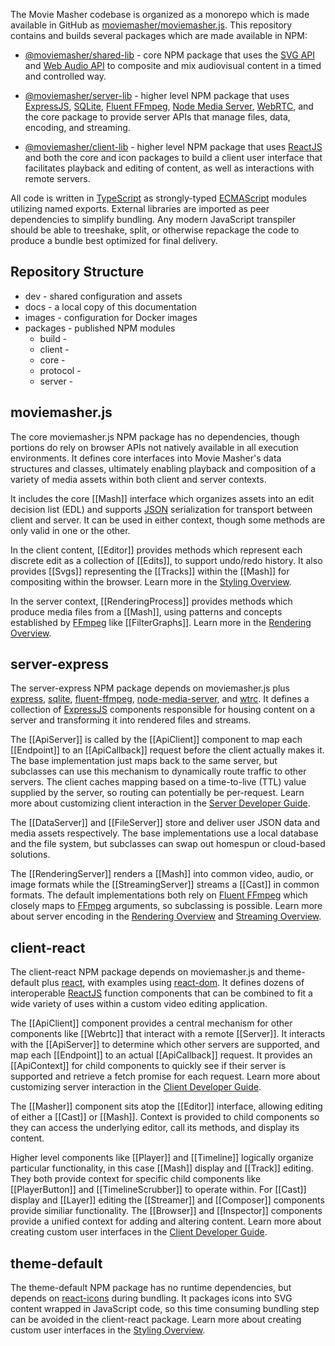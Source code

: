 The Movie Masher codebase is organized as a monorepo which is made available
in GitHub as [moviemasher/moviemasher.js](https://github.com/moviemasher/moviemasher.js).
This repository contains and builds several packages which are made available
in NPM:

- [@moviemasher/shared-lib](https://www.npmjs.com/package/@moviemasher/shared-lib) - core
  NPM package that uses the [SVG API](https://developer.mozilla.org/en-US/docs/Web/API/Svg_API)
  and [Web Audio API](https://developer.mozilla.org/en-US/docs/Web/API/Web_Audio_API)
  to composite and mix audiovisual content in a timed and controlled way.

- [@moviemasher/server-lib](https://www.npmjs.com/package/@moviemasher/server-lib) - higher
  level NPM package that uses
  [ExpressJS](https://expressjs.com),
  [SQLite](https://www.sqlite.org/index.html),
  [Fluent FFmpeg](https://github.com/fluent-ffmpeg/node-fluent-ffmpeg),
  [Node Media Server](https://github.com/illuspas/Node-Media-Server),
  [WebRTC](https://github.com/node-webrtc/node-webrtc),
  and the core package to provide server APIs that manage files, data, encoding, and streaming.

- [@moviemasher/client-lib](https://www.npmjs.com/package/@moviemasher/client-lib) - higher
  level NPM package that uses
  [ReactJS](https://reactjs.org)
  and both the core and icon packages to build a client user interface that facilitates playback and
  editing of content, as well as interactions with remote servers.

All code is written in [TypeScript](https://www.typescriptlang.org) as strongly-typed
[ECMAScript](https://nodejs.org/api/esm.html) modules utilizing named exports. External
libraries are imported as peer dependencies to simplify bundling.
Any modern JavaScript transpiler should be able to treeshake, split, or otherwise repackage
the code to produce a bundle best optimized for final delivery.

## Repository Structure

- dev - shared configuration and assets
- docs - a local copy of this documentation
- images - configuration for Docker images
- packages - published NPM modules
  - build - 
  - client - 
  - core - 
  - protocol - 
  - server - 

## moviemasher.js

The core moviemasher.js NPM package has no dependencies, though portions do rely on
browser APIs not natively available in all execution environments. It defines core
interfaces into Movie Masher's data structures and classes, ultimately enabling playback and
composition of a variety of media assets within both client and server contexts.

It includes the core [[Mash]] interface which organizes assets into an edit decision
list (EDL) and supports [JSON](https://www.json.org) serialization for transport between client and server. It can be used in either context, though some methods are only valid in one or the other. 

In the client content, [[Editor]] provides methods which represent each discrete edit as a collection of [[Edits]], to support undo/redo history. It also provides [[Svgs]] representing the [[Tracks]] within the [[Mash]] for compositing within the browser. Learn more 
in the [Styling Overview](Styling.html).

In the server context, [[RenderingProcess]] provides methods which produce media files from a [[Mash]], using patterns and concepts established by
[FFmpeg](https://www.ffmpeg.org) like [[FilterGraphs]].
Learn more in the [Rendering Overview](Rendering.html).

## server-express

The server-express NPM package depends on moviemasher.js plus
[express](https://www.npmjs.com/package/express),
[sqlite](https://www.npmjs.com/package/sqlite),
[fluent-ffmpeg](https://www.npmjs.com/package/fluent-ffmpeg),
[node-media-server](https://www.npmjs.com/package/node-media-server),
and
[wtrc](https://www.npmjs.com/package/wrtc). It defines a collection of
[ExpressJS](https://expressjs.com) components responsible for housing content on a server
and transforming it into rendered files and streams.

The [[ApiServer]] is called by the [[ApiClient]] component to map each
[[Endpoint]] to an [[ApiCallback]] request before the client actually makes it.
The base implementation just maps back to the same server, but subclasses can use this
mechanism to dynamically route traffic to other servers. The client caches mapping based
on a time-to-live (TTL) value supplied by the server, so routing can potentially be
per-request.
Learn more about customizing client interaction in the [Server Developer Guide](ServerDeveloper.html).

The [[DataServer]] and [[FileServer]] store and deliver user JSON data and media assets
respectively. The base implementations use a local database and the file system, but
subclasses can swap out homespun or cloud-based solutions.

The [[RenderingServer]] renders a [[Mash]] into common video, audio, or image formats
while the [[StreamingServer]] streams a [[Cast]] in common formats.
The default implementations both rely on
[Fluent FFmpeg](https://github.com/fluent-ffmpeg/node-fluent-ffmpeg) which closely maps
to [FFmpeg](https://www.ffmpeg.org) arguments, so subclassing is possible.
Learn more about server encoding in the
[Rendering Overview](Rendering.html) and
[Streaming Overview](Streaming.html).

## client-react

The client-react NPM package depends on moviemasher.js and theme-default plus
[react](https://www.npmjs.com/package/react), with examples using
[react-dom](https://www.npmjs.com/package/react-dom).
It defines dozens of interoperable
[ReactJS](https://reactjs.org) function components that can be
combined to fit a wide variety of uses within a custom video editing application.

The [[ApiClient]] component provides a central mechanism for other components like [[Webrtc]]
that interact with a remote [[Server]]. It interacts with the [[ApiServer]] to determine
which other servers are supported, and map each [[Endpoint]] to an actual [[ApiCallback]]
request. It provides an [[ApiContext]] for child components to quickly see if their server
is supported and retrieve a fetch promise for each request.
Learn more about customizing server interaction in the [Client Developer Guide](ClientDeveloper.html).

The [[Masher]] component sits atop the [[Editor]] interface, allowing editing of
either a [[Cast]] or [[Mash]]. Context is provided to child components so they
can access the underlying editor, call its methods, and display its content.

Higher level components like [[Player]] and [[Timeline]] logically organize particular
functionality, in this case [[Mash]] display and [[Track]] editing. They both provide
context for specific child components like
[[PlayerButton]] and [[TimelineScrubber]] to operate within.
For [[Cast]] display and [[Layer]] editing the
[[Streamer]] and [[Composer]] components provide similiar functionality.
The [[Browser]] and [[Inspector]] components provide a unified context for adding and
altering content.
Learn more about creating custom user interfaces in the [Client Developer Guide](ClientDeveloper.html).

## theme-default

The theme-default NPM package has no runtime dependencies, but depends on 
[react-icons](https://www.npmjs.com/package/react-icons) during bundling. It packages icons into SVG content wrapped in JavaScript code, so this time consuming bundling step can be avoided in the client-react package. Learn more about creating custom user interfaces in the [Styling Overview](Styling.html).